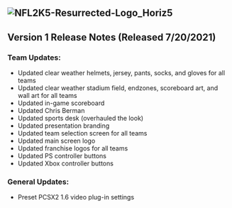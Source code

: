 ## ![NFL2K5-Resurrected-Logo_Horiz5](https://user-images.githubusercontent.com/69597675/125652934-6b21a6c3-e700-4709-8e10-01deb62d37f7.png)

## Version 1 Release Notes (Released 7/20/2021)
### Team Updates:

* Updated clear weather helmets, jersey, pants, socks, and gloves for all teams
* Updated clear weather stadium field, endzones, scoreboard art, and wall art for all teams
* Updated in-game scoreboard
* Updated Chris Berman
* Updated sports desk (overhauled the look)
* Updated presentation branding
* Updated team selection screen for all teams
* Updated main screen logo
* Updated franchise logos for all teams
* Updated PS controller buttons
* Updated Xbox controller buttons 

### General Updates:

* Preset PCSX2 1.6 video plug-in settings
